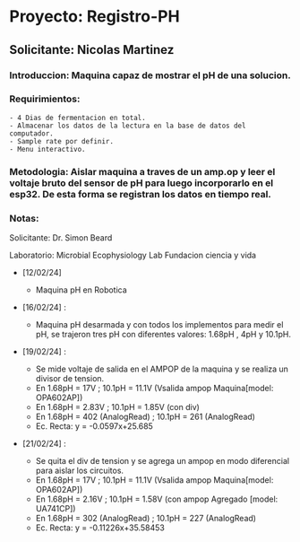 # Proyecto: Registro-PH
## Solicitante: Nicolas Martinez
### Introduccion: Maquina capaz de mostrar el pH de una solucion.
### Requirimientos: 
	- 4 Dias de fermentacion en total.
	- Almacenar los datos de la lectura en la base de datos del computador.
	- Sample rate por definir.
	- Menu interactivo.
### Metodologia: Aislar maquina a traves de un amp.op y leer el voltaje bruto del sensor de pH para luego incorporarlo en el esp32. De esta forma se registran los datos en tiempo real.
### Notas:
Solicitante: Dr. Simon Beard

Laboratorio: Microbial Ecophysiology Lab Fundacion ciencia y vida

- [12/02/24]
	- Maquina pH en Robotica 
- [16/02/24] : 
	- Maquina pH desarmada y con todos los implementos para medir el pH, se trajeron tres pH con diferentes valores: 1.68pH , 4pH y 10.1pH. 
- [19/02/24] : 
	- Se mide voltaje de salida en el AMPOP de la maquina y se realiza un divisor de tension. 
	- En 1.68pH = 17V ; 10.1pH = 11.1V (Vsalida ampop Maquina[model: OPA602AP])
	- En 1.68pH = 2.83V ; 10.1pH = 1.85V (con div)
	- En 1.68pH = 402 (AnalogRead) ; 10.1pH = 261 (AnalogRead)
	- Ec. Recta: y = -0.0597x+25.685

- [21/02/24] : 
	- Se quita el div de tension y se agrega un ampop en modo diferencial para aislar los circuitos. 
	- En 1.68pH = 17V ; 10.1pH = 11.1V (Vsalida ampop Maquina[model: OPA602AP])
	- En 1.68pH = 2.16V ; 10.1pH = 1.58V (con ampop Agregado [model: UA741CP])
	- En 1.68pH = 302 (AnalogRead) ; 10.1pH = 227 (AnalogRead)
	- Ec. Recta: y = -0.11226x+35.58453
